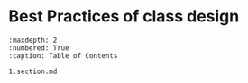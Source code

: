 # Best Practices of class design

```{toctree}
:maxdepth: 2
:numbered: True
:caption: Table of Contents

1.section.md
```
